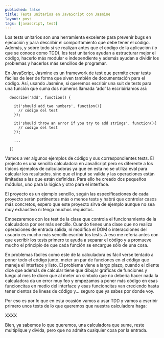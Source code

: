 ```yaml
---
published: false
title: Tests unitarios en JavaScript con Jasmine
layout: post
tags: [javascript, test]
---
```


Los tests unitarios son una herramienta excelente para prevenir bugs en ejecución y para describir el comportamiento que debe tener el código. Además, y sobre todo si se realizan antes que el código de la aplicación (lo que se conoce como TDD), los test unitarios ayudan a estructurar mejor el código, hacerlo más modular e independiente y además ayudan a dividir los problemas y hacerlos más sencillos de programar.

En JavaScript, Jasmine es un framework de test que permite crear tests fáciles de leer de forma que siven también de documentación para el código. Así, usando Jasmine, si queremos escribir una suit de tests para una función que suma dos números llamada 'add' la escribiríamos así:

```
  describe('add', function() {
    
    it('should add two numbers', function(){
      // código del test
    });

    it('should throw an error if you try to add strings', function(){
      // código del test
    });

    ...
  
  })
```

Vamos a ver algunos ejemplos de código y sus correspondientes tests. El projecto es una sencilla calculadora en JavaScript pero es diferente a los típicos ejemplos de calculadoras ya que en esta no se utiliza eval para calcular los resultados, sino que el input se valida y las operaciones están limitadas a las que están definidas. Para ello he creado dos pequeños módulos, uno para la lógica y otro para el interface. 

El proyecto es un ejemplo sencillo, según las especificaciones de cada proyecto serán pertinentes más o menos tests y habrá que controlar casos más concretos, espero que este proyecto sirva de ejemplo aunque no sea muy exhaustivo ni tenga muchos requisitos.

Empezaremos con los test de la clase que controla el funcionamiento de la calculadora por ser más sencillo. Cuando tienes una clase que no realiza operaciones de entrada salida, ni modifica el DOM o interacciones del usuario es mucho más sencillo escribir los tests. A eso me refería antes con que escribir los tests primero te ayuda a separar el código y a promueve mucho el principio de que cada función se encargue sólo de una cosa. 

En problemas fáciles como este de la calculadora es fácil verse tentado a poner todo el código junto, meter un par de funciones en el código que maneja el interface y listo. El problema viene a largo plazo, cuando el cliente dice que además de calcular tiene que dibujar gráficas de funciones y luego al mes te dicen que al meter un símbolo que no debería hacer nada la calculadora da un error muy feo y empezamos a poner más código en esas funcioncitas en medio del interface y esas funcioncitas van creciendo hasta tener cientos de líneas de código y... seguro que ya sabes por donde voy.

Por eso es por lo que en esta ocasión vamos a usar TDD y vamos a escribir primero unos tests de lo que queremos que nuestra calculadora haga:

XXXX

Bien, ya sabemos lo que queremos, una calculadora que sume, reste multiplique y divida, pero que no admita cualquier cosa por la entrada.